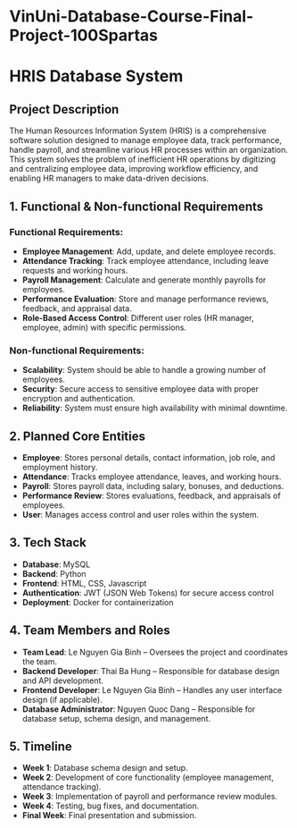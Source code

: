 # VinUni-Database-Course-Final-Project-100Spartas

# HRIS Database System

## Project Description

The Human Resources Information System (HRIS) is a comprehensive software solution designed to manage employee data, track performance, handle payroll, and streamline various HR processes within an organization. This system solves the problem of inefficient HR operations by digitizing and centralizing employee data, improving workflow efficiency, and enabling HR managers to make data-driven decisions.

## 1. Functional & Non-functional Requirements

### Functional Requirements:
- **Employee Management**: Add, update, and delete employee records.
- **Attendance Tracking**: Track employee attendance, including leave requests and working hours.
- **Payroll Management**: Calculate and generate monthly payrolls for employees.
- **Performance Evaluation**: Store and manage performance reviews, feedback, and appraisal data.
- **Role-Based Access Control**: Different user roles (HR manager, employee, admin) with specific permissions.

### Non-functional Requirements:
- **Scalability**: System should be able to handle a growing number of employees.
- **Security**: Secure access to sensitive employee data with proper encryption and authentication.
- **Reliability**: System must ensure high availability with minimal downtime.

## 2. Planned Core Entities
- **Employee**: Stores personal details, contact information, job role, and employment history.
- **Attendance**: Tracks employee attendance, leaves, and working hours.
- **Payroll**: Stores payroll data, including salary, bonuses, and deductions.
- **Performance Review**: Stores evaluations, feedback, and appraisals of employees.
- **User**: Manages access control and user roles within the system.

## 3. Tech Stack
- **Database**: MySQL
- **Backend**: Python
- **Frontend**: HTML, CSS, Javascript
- **Authentication**: JWT (JSON Web Tokens) for secure access control
- **Deployment**: Docker for containerization

## 4. Team Members and Roles
- **Team Lead**: Le Nguyen Gia Binh – Oversees the project and coordinates the team.
- **Backend Developer**: Thai Ba Hung – Responsible for database design and API development.
- **Frontend Developer**: Le Nguyen Gia Binh – Handles any user interface design (if applicable).
- **Database Administrator**: Nguyen Quoc Dang – Responsible for database setup, schema design, and management.

## 5. Timeline
- **Week 1**: Database schema design and setup.
- **Week 2**: Development of core functionality (employee management, attendance tracking).
- **Week 3**: Implementation of payroll and performance review modules.
- **Week 4**: Testing, bug fixes, and documentation.
- **Final Week**: Final presentation and submission.     


   

